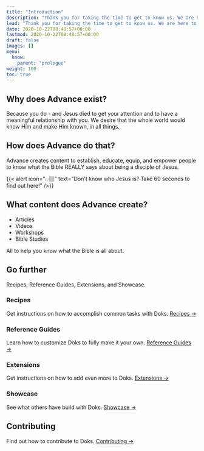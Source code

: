```yaml
---
title: "Introduction"
description: "Thank you for taking the time to get to know us. We are here to serve you!"
lead: "Thank you for taking the time to get to know us. We are here to serve you!"
date: 2020-10-22T08:48:57+00:00
lastmod: 2020-10-22T08:48:57+00:00
draft: false
images: []
menu:
  know:
    parent: "prologue"
weight: 100
toc: true
---
```


## Why does Advance exist?

Because you do - and Jesus died to get your attention and to have a meaningful relationship with you. We desire that the whole world would know Him and make Him known, in all things.

## How does Advance do that?

Advance creates content to establish, educate, equip, and empower people to know what the Bible REALLY says about being a disciple of Jesus.

{{< alert icon="👉🏽" text="Don't know who Jesus is? Take 60 seconds to find out here!" />}}

<!-- Step-by-step instructions on how to start a new Doks project. [Tutorial →](https://getdoks.org/tutorial/introduction/) -->

## What content does Advance create?

- Articles
- Videos
- Workshops
- Bible Studies

All to help you know what the Bible is all about.

## Go further

Recipes, Reference Guides, Extensions, and Showcase.

### Recipes

Get instructions on how to accomplish common tasks with Doks. [Recipes →](https://getdoks.org/docs/recipes/project-configuration/)

### Reference Guides

Learn how to customize Doks to fully make it your own. [Reference Guides →](https://getdoks.org/docs/reference-guides/security/)

### Extensions

Get instructions on how to add even more to Doks. [Extensions →](https://getdoks.org/docs/extensions/breadcrumb-navigation/)

### Showcase

See what others have build with Doks. [Showcase →](https://getdoks.org/showcase/electric-blocks/)

## Contributing

Find out how to contribute to Doks. [Contributing →](https://getdoks.org/docs/contributing/how-to-contribute/)
